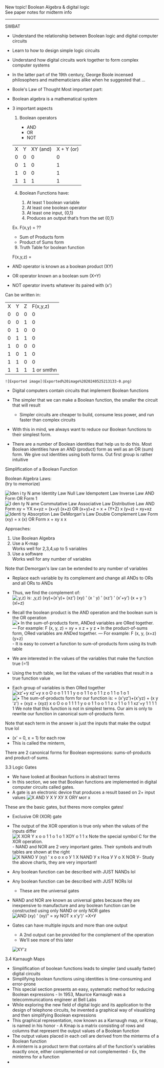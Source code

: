 New topic! Boolean Algebra & digital logic  
See paper notes for midterm info
 
-------------------------------------------------------------------------------------------------------------------------------
 
SWBAT

- Understand the relationship between Boolean logic and digital computer circuits
- Learn to how to design simple logic circuits
- Understand how digital circuits work together to form complex computer systems
 
- In the latter part of the 19th century, George Boole incensed philosophers and mathematicians alike when he suggested that ...
- Boole's Law of Thought 
Most important part:

- Boolean algebra is a mathematical system
- 3 important aspects
    
    1. Boolean operators
        
        - AND
        - OR
        - NOT
    
    |   |   |   |   |
    |---|---|---|---|
    |X|Y|XY (and)|X + Y (or)|
    |0|0|0|0|
    |0|1|0|1|
    |1|0|0|1|
    |1|1|1|1|
    
      
    4. Boolean Functions have:
        
        1. At least 1 boolean variable
        2. At least one boolean operator
        3. At least one input, {0,1}
        4. Produces an output that’s from the set {0,1}
    
    Ex. F(x,y) = ??
    
      
    
    - Sum of Products form
    - Product of Sums form
    
      
    9. Truth Table for boolean function
      
    
    F(x,y,z) =
    
      
      
    
- AND operator is known as a boolean product (XY)
- OR operator known an a boolean sum (X+Y)
- NOT operator inverts whatever its paired with (x')
    
Can be written in:
    
|   |   |   |   |
|---|---|---|---|
|X|Y|Z|F(x,y,z)|
|0|0|0|0|
|0|0|1|0|
|0|1|0|0|
|0|1|1|0|
|1|0|0|0|
|1|0|1|0|
|1|1|0|0|
|1|1|1|1 or smthn|
    ![Exported image](Exported%20image%2020240525213133-0.png)  

- Digital computers contain circuits that implement Boolean functions
- The simpler that we can make a Boolean function, the smaller the circuit that will result
    
    - Simpler circuits are cheaper to build, consume less power, and run faster than complex circuits
- With this in mind, we always want to reduce our Boolean functions to their simplest form.
- There are a number of Boolean identities that help us to do this. 
Most Boolean identities have an AND (product) form as well as an OR (sum) form. We give out identities using both forms. Out first group is rather intuitive
 
Simplification of a Boolean Function
 
Boolean Algebra Laws:  
(try to memorize)

![Iden i ty N ame Identity Law Null Law Idempotent Law Inverse Law AND Form OR Form 1 ](Exported%20image%2020240525213133-1.png) ![I den ty N ame Commutative Law Associative Law Distributive Law AND Form xy = YX x+yz = (x+y) (x+z) OR (x+y)+z = x + (Y+Z) x (y+z) = xy+xz ](Exported%20image%2020240525213133-2.png) ![Identi ty Absorption Law DeMorgan's Law Double Complement Law Form (xy) = x (x) OR Form x + xy x x ](Exported%20image%2020240525213133-3.png)  
   

Approaches:  
1) Use Boolean Algebra  
2) Use a K-map  
Works well for 2,3,4,up to 5 variables  
3) Use a software  
Works well for any number of variables
    
Note that Demorgan's law can be extended to any number of variables

- Replace each variable by its complement and change all ANDs to ORs and all ORs to ANDs
- Thus, we find the complement of:
![,y,z) is: ,y,z) (ху)+(х'у)+ (xz') (ху) ' (х ' у) ' (xz') ' (х'+у') (х + у ') (xI+z) ](Exported%20image%2020240525213133-4.png)  

- Recall the boolean product is the AND operation and the boolean sum is the OR operation
 ![• In the sum-of-products form, ANDed variables are ORed together. — For example: F (x, y, z) = xy + x z + y z • In the product-of-sums form, ORed variables are ANDed together. — For example: F (x, y, (x+z) (y+z) ](Exported%20image%2020240525213133-5.png)   - It is easy to convert a function to sum-of-products form using its truth table
- We are interested in the values of the variables that make the function true (=1)
- Using the truth table, we list the values of the variables that result in a true function value
- Each group of variables is then ORed together ![xz'+y xz'+y х о О о о 1 1 1 1 у о о 1 1 о о 1 1 z о 1 1 о 1 о 1 ](Exported%20image%2020240525213133-6.png)  
![• The sum-of-products form for our function is: = (x'yz')+(x'yz) + (x y 'z') + (xyz + (xyz) x o O o o 1 1 1 1 y o o 1 1 o o 1 1 z o 1 1 o 1 1 xz'+y 1 1 1 1 1 We note that this function is not in simplest terms. Our aim is only to rewrite our function in canonical sum-of-products form. ](Exported%20image%2020240525213133-7.png)

Note that each term in the answer is just the inputs that make the output true lol

- (x' = 0, x = 1) for each row
- This is called the minterm,
 
There are 2 canonical forms for Boolean expressions: sums-of-products and product-of sums.
         

3.3 Logic Gates

- We have looked at Boolean fuctions in abstract terms
- In this section, we see that Boolean functions are implemented in digital computer circuits called gates.
- A gate is an electronic device that produces a result based on 2+ input values
 ![Х AND У Х У ХУ Х ORY мот х ](Exported%20image%2020240525213133-8.png)

These are the basic gates, but theres more complex gates!
 
- Exclusive OR (XOR) gate
- The output of the XOR operation is true only when the values of the inputs differ ![X XOR Y x o o 1 1 o 1 o 1 XOY o 1 1 x Note the special symbol C for the XOR operation. ](Exported%20image%2020240525213133-9.png)- NAND and NOR are 2 very important gates. Their symbols and truth tables are shown at the right ![Х NANO У (ху) ' х о о х о У 1 Х NAND У х Ноа У У о Х NOR У ](Exported%20image%2020240525213133-10.png)- Study the above charts, they are very important!
    
- Any boolean function can be described with JUST NANDs lol
- Any boolean function can be described with JUST NORs lol
    
    - These are the universal gates
 
- NAND and NOR are known as universal gates because they are inexpensive to manufacture and any boolean function can be constructed using only NAND or only NOR gates
![AND (ху) ' (ху)“ = ху NOT х х'у')' =Х+У ](Exported%20image%2020240525213133-11.png)  
- Gates can have multiple inputs and more than one output
    
    - A 2nd output can be provided for the complement of the operation
    - We'll see more of this later
      
    ![XY'z ](Exported%20image%2020240525213133-12.png)  
    
    
3.4 Karnaugh Maps

- Simplification of boolean functions leads to simpler (and usually faster) digital circuits
- Simplifying boolean functions using identities is time-consuming and error-prone
- This special section presents an easy, systematic method for reducing Boolean expressions - In 1953, Maurice Karnaugh was a telecommunications engineer at Bell Labs
- While exploring the new field of digital logic and its application to the design of telephone circuits, he invented a graphical way of visualizing and then simplifying Boolean expressions
- This graphical representation, now known as a Karnaugh map, or Kmap, is named in his honor - A Kmap is a matrix consisting of rows and columns that represent the output values of a Boolean function
- The output values placed in each cell are derived from the minterms of a Boolean function
- A minterm is a product term that contains all of the function's variables exactly once, either complemented or not complemented - Ex, the minterms for a function
-